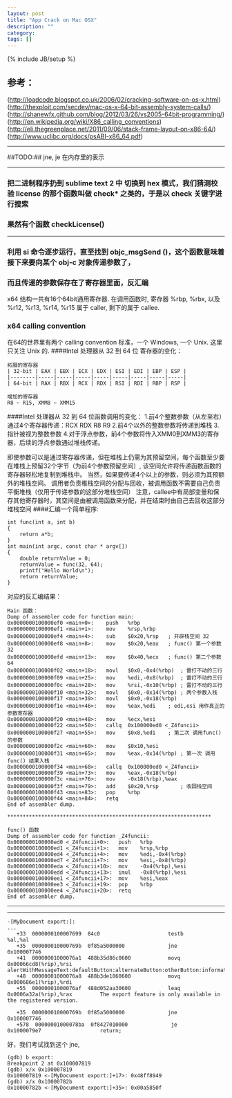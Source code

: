 ```yaml
---
layout: post
title: "App Crack on Mac OSX"
description: ""
category: 
tags: []
---
```

{% include JB/setup %}
## 参考： 
(http://loadcode.blogspot.co.uk/2006/02/cracking-software-on-os-x.html)
(http://thexploit.com/secdev/mac-os-x-64-bit-assembly-system-calls/)
(http://shanewfx.github.com/blog/2012/03/26/vs2005-64bit-programming/)
(http://en.wikipedia.org/wiki/X86_calling_conventions)
(http://eli.thegreenplace.net/2011/09/06/stack-frame-layout-on-x86-64/)
(http://www.uclibc.org/docs/psABI-x86_64.pdf)

***
##TODO:##
jne, je 在内存里的表示
***

### 把二进制程序扔到 sublime text 2 中 切换到 hex 模式，我们猜测校验 license 的那个函数叫做 check* 之类的，于是以 check 关键字进行搜索
### 果然有个函数 checkLicense()
***
### 利用 si 命令逐步运行，直至找到 objc_msgSend ()，这个函数意味着接下来要向某个 obj-c 对象传递参数了，
### 而且传递的参数保存在了寄存器里面，反汇编
 x64 结构一共有16个64bit通用寄存器.
 在调用函数时, 寄存器 %rbp, %rbx, 以及 %r12, %r13, %r14, %r15 属于 caller, 剩下的属于 callee.

### x64 calling convention
在64的世界里有两个 calling convention 标准，一个 Windows, 一个 Unix. 这里只关注 Unix 的.
####Intel 处理器从 32 到 64 位 寄存器的变化：
	
	拓展的寄存器	
	| 32-bit | EAX | EBX | ECX | EDX | ESI | EDI | EBP | ESP |
	|--------|-----|-----|-----|-----|-----|-----|-----|-----|
	| 64-bit | RAX | RBX | RCX | RDX | RSI | RDI | RBP | RSP |
	
    增加的寄存器
	R8 ~ R15, XMM8 ~ XMM15

####Intel 处理器从 32 到 64 位函数调用的变化：
	1.前4个整数参数（从左至右）通过4个寄存器传递：RCX RDX R8 R9
	2.前4个以外的整数参数将传递到堆栈
	3.指针被视为整数参数
	4.对于浮点参数，前4个参数将传入XMM0到XMM3的寄存器，后续的浮点参数通过堆栈传递。

即使参数可以是通过寄存器传递，但在堆栈上仍需为其预留空间，每个函数至少要在堆栈上预留32个字节（为前4个参数预留空间）, 
该空间允许将传递函数函数的寄存器轻松地复制到堆栈中。
当然，如果要传递4个以上的参数，则必须为其预额外的堆栈空间。
调用者负责椎栈空间的分配与回收，被调用函数不需要自己负责平衡堆栈（仅用于传递参数的这部分堆栈空间）
注意，callee中有局部变量和保存其他寄存器时，其空间是由被调用函数来分配，并在结束时由自己去回收这部分堆栈空间
####汇编一个简单程序:


	int func(int a, int b)
	{
	    return a*b;
	}
	int main(int argc, const char * argv[])
	{
	    double returnValue = 0;
	    returnValue = func(32, 64);
	    printf("Hello World\n");
	    return returnValue;
	}

对应的反汇编结果：

	Main 函数：
	Dump of assembler code for function main:
	0x0000000100000ef0 <main+0>:	push   %rbp
	0x0000000100000ef1 <main+1>:	mov    %rsp,%rbp
	0x0000000100000ef4 <main+4>:	sub    $0x20,%rsp	; 开辟栈空间 32 
	0x0000000100000ef8 <main+8>:	mov    $0x20,%eax   ; func() 第一个参数 32
	0x0000000100000efd <main+13>:	mov    $0x40,%ecx   ; func() 第二个参数 64
	0x0000000100000f02 <main+18>:	movl   $0x0,-0x4(%rbp)	; 雷打不动的三行
	0x0000000100000f09 <main+25>:	mov    %edi,-0x8(%rbp)	; 雷打不动的三行
	0x0000000100000f0c <main+28>:	mov    %rsi,-0x10(%rbp)	; 雷打不动的三行
	0x0000000100000f10 <main+32>:	movl   $0x0,-0x14(%rbp)	; 两个参数入栈
	0x0000000100000f17 <main+39>:	movl   $0x0,-0x18(%rbp)
	0x0000000100000f1e <main+46>:	mov    %eax,%edi	; edi,esi 用作真正的参数寄存器
	0x0000000100000f20 <main+48>:	mov    %ecx,%esi
	0x0000000100000f22 <main+50>:	callq  0x100000ed0 <_Z4funcii>
	0x0000000100000f27 <main+55>:	mov    $0x8,%edi	; 第二次 调用func() 的参数
	0x0000000100000f2c <main+60>:	mov    $0x10,%esi
	0x0000000100000f31 <main+65>:	mov    %eax,-0x14(%rbp)	; 第一次 调用 func() 结果入栈
	0x0000000100000f34 <main+68>:	callq  0x100000ed0 <_Z4funcii>
	0x0000000100000f39 <main+73>:	mov    %eax,-0x18(%rbp)
	0x0000000100000f3c <main+76>:	mov    -0x18(%rbp),%eax
	0x0000000100000f3f <main+79>:	add    $0x20,%rsp		; 收回栈空间
	0x0000000100000f43 <main+83>:	pop    %rbp
	0x0000000100000f44 <main+84>:	retq   
	End of assembler dump.
	
	******************************************************************
	
	func() 函数
	Dump of assembler code for function _Z4funcii:
	0x0000000100000ed0 <_Z4funcii+0>:	push   %rbp
	0x0000000100000ed1 <_Z4funcii+1>:	mov    %rsp,%rbp
	0x0000000100000ed4 <_Z4funcii+4>:	mov    %edi,-0x4(%rbp)
	0x0000000100000ed7 <_Z4funcii+7>:	mov    %esi,-0x8(%rbp)
	0x0000000100000eda <_Z4funcii+10>:	mov    -0x4(%rbp),%esi
	0x0000000100000edd <_Z4funcii+13>:	imul   -0x8(%rbp),%esi
	0x0000000100000ee1 <_Z4funcii+17>:	mov    %esi,%eax
	0x0000000100000ee3 <_Z4funcii+19>:	pop    %rbp
	0x0000000100000ee4 <_Z4funcii+20>:	retq   
	End of assembler dump.

***

***

	-[MyDocument export:]:
	...
	   +33  0000000100007699  84c0                      testb       %al,%al
	   +35  000000010000769b  0f85a5000000              jne         0x100007746
	   +41  00000001000076a1  488b35d86c0600            movq        0x00066cd8(%rip),%rsi         alertWithMessageText:defaultButton:alternateButton:otherButton:informativeTextWithFormat:
	   +48  00000001000076a8  488b3de1860600            movq        0x000686e1(%rip),%rdi
	   +55  00000001000076af  488d052aa30600            leaq        0x0006a32a(%rip),%rax         The export feature is only available in the registered version.

	   +35  000000010000769b  0f85a5000000              jne         0x100007746
	   +578  00000001000078ba  0f8427010000              je          0x1000079e7                   return;

好，我们考试找到这个 jne,

	(gdb) b export:
	Breakpoint 2 at 0x100007819
	(gdb) x/x 0x100007819
	0x100007819 <-[MyDocument export:]+17>:	0x48ff8949
	(gdb) x/x 0x10000782b
	0x10000782b <-[MyDocument export:]+35>:	0x00a5850f

